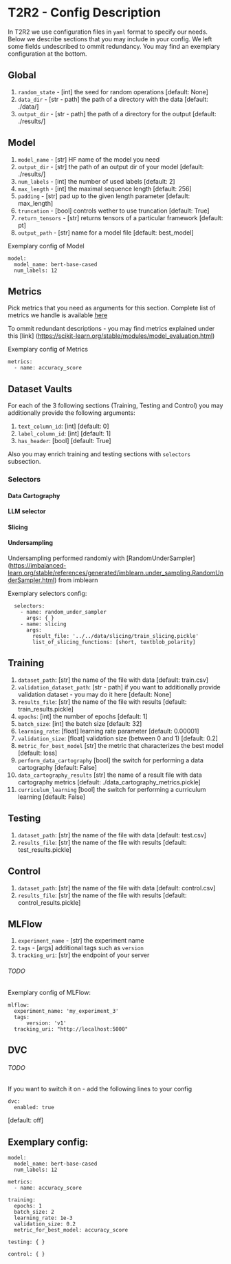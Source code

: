 # T2R2 - Config Description

In T2R2 we use configuration files in `yaml` format to specify our needs. Below we describe sections that you may include in your config. We left some fields undescribed to ommit redundancy. You may find an exemplary configuration at the bottom.

## Global

1. `random_state` - [int] the seed for random operations [default: None]
2. `data_dir` - [str - path] the path of a directory with the data [default: ./data/]
3. `output_dir` - [str - path] the path of a directory for the output [default: ./results/]

## Model 

1. `model_name` - [str] HF name of the model you need 
2. `output_dir` - [str] the path of an output dir of your model [default: ./results/]
3. `num_labels` - [int] the number of used labels [default: 2]
4. `max_length` - [int] the maximal sequence length [default: 256] 
5. `padding` - [str] pad up to the given length parameter [default: max_length]
6. `truncation` - [bool] controls wether to use truncation [default: True]
7. `return_tensors` - [str] returns tensors of a particular framework [default: pt]
8. `output_path` - [str] name for a model file [default: best_model]

Exemplary config of Model

```
model:
  model_name: bert-base-cased
  num_labels: 12
```

## Metrics

Pick metrics that you need as arguments for this section. Complete list of metrics we handle is available [here](src\t2r2\metrics\metrics.py)

To ommit redundant descriptions - you may find metrics explained under this [link] (https://scikit-learn.org/stable/modules/model_evaluation.html)

Exemplary config of Metrics

```
metrics:
  - name: accuracy_score
```

## Dataset Vaults

For each of the 3 following sections (Training, Testing and Control) you may additionally provide the following arguments:

1. `text_column_id`: [int] [default: 0]
2. `label_column_id`: [int] [default: 1]
3. `has_header`: [bool] [default: True]

Also you may enrich training and testing sections with `selectors` subsection.

### Selectors

#### Data Cartography

#### LLM selector

#### Slicing

#### Undersampling

Undersampling performed randomly with [RandomUnderSampler] (https://imbalanced-learn.org/stable/references/generated/imblearn.under_sampling.RandomUnderSampler.html) from imblearn

Exemplary selectors config:
```
  selectors:
    - name: random_under_sampler
      args: { }
    - name: slicing
      args: 
        result_file: '../../data/slicing/train_slicing.pickle'
        list_of_slicing_functions: [short, textblob_polarity]
```

## Training

1. `dataset_path`: [str] the name of the file with data [default: train.csv]
2. `validation_dataset_path`: [str - path] if you want to additionally provide validation dataset - you may do it here [default: None]
3. `results_file`: [str] the name of the file with results [default: train_results.pickle]
4. `epochs`: [int] the number of epochs [default: 1]
5. `batch_size`: [int] the batch size [default: 32]
6. `learning_rate`: [float] learning rate parameter [default: 0.00001]
7. `validation_size`: [float] validation size (between 0 and 1) [default: 0.2]
8. `metric_for_best_model` [str] the metric that characterizes the best model [default: loss]
9. `perform_data_cartography` [bool] the switch for performing a data cartography [default: False]
10. `data_cartography_results` [str] the name of a result file with data cartography metrics  [default: ./data_cartography_metrics.pickle]
11. `curriculum_learning` [bool] the switch for performing a curriculum learning [default: False]

## Testing

1. `dataset_path`: [str] the name of the file with data [default: test.csv]
2. `results_file`: [str] the name of the file with results [default: test_results.pickle]

## Control 

1. `dataset_path`: [str] the name of the file with data [default: control.csv]
2. `results_file`: [str] the name of the file with results [default: control_results.pickle]

## MLFlow

1. `experiment_name` - [str] the experiment name
2. `tags` - [args] additional tags such as `version`
3. `tracking_uri`: [str] the endpoint of your server

###### TODO

Exemplary config of MLFlow:

```
mlflow:
  experiment_name: 'my_experiment_3'
  tags:
      version: 'v1'
  tracking_uri: "http://localhost:5000"
```

## DVC
###### TODO
If you want to switch it on - add the following lines to your config
```
dvc:
  enabled: true
```
[default: off]

## Exemplary config:

```
model:
  model_name: bert-base-cased
  num_labels: 12

metrics:
  - name: accuracy_score

training:
  epochs: 1
  batch_size: 2
  learning_rate: 1e-3
  validation_size: 0.2
  metric_for_best_model: accuracy_score

testing: { }

control: { }
```